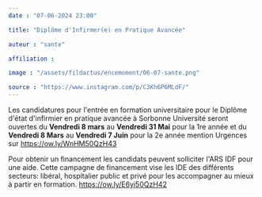 ```yaml
---
date : "07-06-2024 23:00"

title: "Diplôme d'Infirmer(e) en Pratique Avancée"

auteur : "sante" 

affiliation : 

image : "/assets/fildactus/encemoment/06-07-sante.png"

source : "https://www.instagram.com/p/C3Kh6P6MLdF/"
---
```


Les candidatures pour l'entrée en formation universitaire pour le Diplôme d'état d'infirmier en pratique avancée à Sorbonne Université seront ouvertes du __Vendredi 8 mars__ au __Vendredi 31 Mai__ pour la 1re année et du __Vendredi 8 Mars__ au __Vendredi 7 Juin__ pour la 2e année mention Urgences sur https://ow.ly/WnHM50QzH43

Pour obtenir un financement les candidats peuvent solliciter l'ARS IDF pour une aide. Cette campagne de financement vise les IDE des différents secteurs: libéral, hospitalier public et privé pour les accompagner au mieux à partir en formation. https://ow.ly/E6yi50QzH42